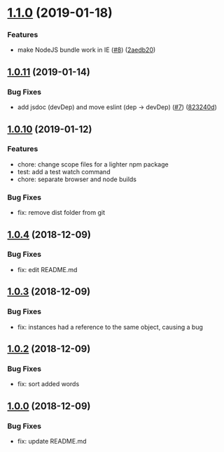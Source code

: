 # [1.1.0](https://github.com/blex41/word-search/compare/v1.0.11...v1.1.0) (2019-01-18)


### Features

* make NodeJS bundle work in IE ([#8](https://github.com/blex41/word-search/issues/8)) ([2aedb20](https://github.com/blex41/word-search/commit/2aedb20))

## [1.0.11](https://github.com/blex41/word-search/compare/v1.0.10...v1.0.11) (2019-01-14)

### Bug Fixes

- add jsdoc (devDep) and move eslint (dep -> devDep) ([#7](https://github.com/blex41/word-search/issues/7)) ([823240d](https://github.com/blex41/word-search/commit/823240d))

## [1.0.10](https://github.com/blex41/word-search/compare/1.0.4...v1.0.10) (2019-01-12)

### Features

- chore: change scope files for a lighter npm package
- test: add a test watch command
- chore: separate browser and node builds

### Bug Fixes

- fix: remove dist folder from git

## [1.0.4](https://github.com/blex41/word-search/compare/1.0.3...1.0.4) (2018-12-09)

### Bug Fixes

- fix: edit README.md

## [1.0.3](https://github.com/blex41/word-search/compare/1.0.2...1.0.3) (2018-12-09)

### Bug Fixes

- fix: instances had a reference to the same object, causing a bug

## [1.0.2](https://github.com/blex41/word-search/compare/1.0.0...1.0.2) (2018-12-09)

### Bug Fixes

- fix: sort added words

## [1.0.0](https://github.com/blex41/word-search/releases/tag/1.0.0) (2018-12-09)

### Bug Fixes

- fix: update README.md
